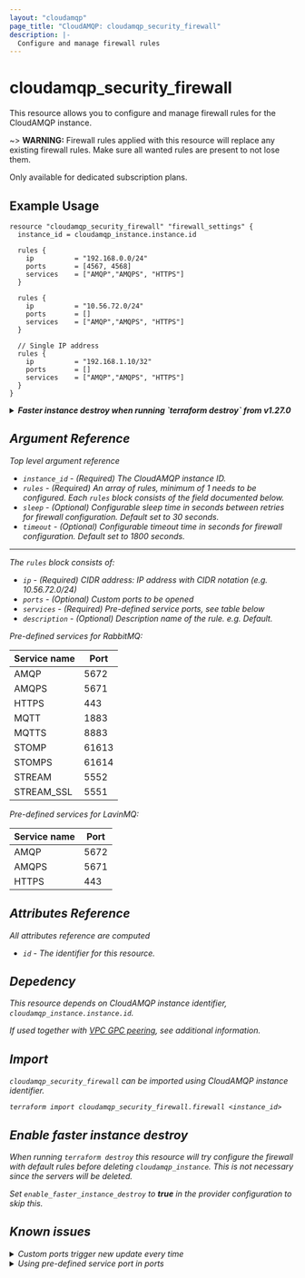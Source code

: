 ```yaml
---
layout: "cloudamqp"
page_title: "CloudAMQP: cloudamqp_security_firewall"
description: |-
  Configure and manage firewall rules
---
```


# cloudamqp_security_firewall

This resource allows you to configure and manage firewall rules for the CloudAMQP instance.

~> **WARNING:** Firewall rules applied with this resource will replace any existing firewall rules. Make sure all wanted rules are present to not lose them.

Only available for dedicated subscription plans.

## Example Usage

```hcl
resource "cloudamqp_security_firewall" "firewall_settings" {
  instance_id = cloudamqp_instance.instance.id

  rules {
    ip          = "192.168.0.0/24"
    ports       = [4567, 4568]
    services    = ["AMQP","AMQPS", "HTTPS"]
  }

  rules {
    ip          = "10.56.72.0/24"
    ports       = []
    services    = ["AMQP","AMQPS", "HTTPS"]
  }

  // Single IP address
  rules {
    ip          = "192.168.1.10/32"
    ports       = []
    services    = ["AMQP","AMQPS", "HTTPS"]
  }
}
```

<details>
  <summary>
    <b>
      <i>Faster instance destroy when running `terraform destroy` from v1.27.0
    </b>
  </summary>

CloudAMQP Terraform provider [v1.27.0](https://github.com/cloudamqp/terraform-provider-cloudamqp/releases/tag/v1.27.0) enables faster `cloudamqp_instance` destroy when running `terraform destroy`.

```hcl
# Configure the CloudAMQP Provider
provider "cloudamqp" {
  apikey = var.cloudamqp_customer_api_key
  enable_faster_instance_destroy = true
}

resource "cloudamqp_instance" "instance" {
  name    = "terraform-cloudamqp-instance"
  plan    = "bunny-1"
  region  = "amazon-web-services::us-west-1"
  tags    = ["terraform"]
}

resource "cloudamqp_security_firewall" "firewall_settings" {
  instance_id = cloudamqp_instance.instance.id

  rules {
    ip          = "192.168.0.0/24"
    ports       = [4567, 4568]
    services    = ["AMQP","AMQPS", "HTTPS"]
  }

  rules {
    ip          = "10.56.72.0/24"
    ports       = []
    services    = ["AMQP","AMQPS", "HTTPS"]
  }
}
```
</details>

## Argument Reference

Top level argument reference

* `instance_id` - (Required) The CloudAMQP instance ID.
* `rules`       - (Required) An array of rules, minimum of 1 needs to be configured. Each `rules` block consists of the field documented below.
* `sleep`       - (Optional) Configurable sleep time in seconds between retries for firewall configuration. Default set to 30 seconds.
* `timeout`     - (Optional) Configurable timeout time in seconds for firewall configuration. Default set to 1800 seconds.

___

The `rules` block consists of:

* `ip`          - (Required) CIDR address: IP address with CIDR notation (e.g. 10.56.72.0/24)
* `ports`       - (Optional) Custom ports to be opened
* `services`    - (Required) Pre-defined service ports, see table below
* `description` - (Optional) Description name of the rule. e.g. Default.

Pre-defined services for RabbitMQ:

| Service name | Port  |
|--------------|-------|
| AMQP         | 5672  |
| AMQPS        | 5671  |
| HTTPS        | 443   |
| MQTT         | 1883  |
| MQTTS        | 8883  |
| STOMP        | 61613 |
| STOMPS       | 61614 |
| STREAM       | 5552  |
| STREAM_SSL   | 5551  |

Pre-defined services for LavinMQ:

| Service name | Port  |
|--------------|-------|
| AMQP         | 5672  |
| AMQPS        | 5671  |
| HTTPS        | 443   |

## Attributes Reference

All attributes reference are computed

* `id`  - The identifier for this resource.

## Depedency

This resource depends on CloudAMQP instance identifier, `cloudamqp_instance.instance.id`.

If used together with [VPC GPC peering](https://registry.terraform.io/providers/cloudamqp/cloudamqp/latest/docs/resources/vpc_gcp_peering#create-vpc-peering-with-additional-firewall-rules), see additional information.

## Import

`cloudamqp_security_firewall` can be imported using CloudAMQP instance identifier.

`terraform import cloudamqp_security_firewall.firewall <instance_id>`

## Enable faster instance destroy

When running `terraform destroy` this resource will try configure the firewall with default rules before deleting
`cloudamqp_instance`. This is not necessary since the servers will be deleted.

Set `enable_faster_instance_destroy` to ***true*** in the provider configuration to skip this.

## Known issues

<details>
  <summary>Custom ports trigger new update every time</summary>

  Before release [v1.15.1](https://github.com/cloudamqp/terraform-provider-cloudamqp/releases/tag/v1.15.1) using the custom ports can cause a missmatch upon reading data and trigger a new update every time.

  Reason is that there is a bug in validating the response from the underlying API.

  Update the provider to at least v1.15.1 to fix the issue.
 </details>

<details>
  <summary>Using pre-defined service port in ports</summary>

Using one of the port from the pre-defined services in ports argument, see example of using port 5671 instead of the service *AMQPS*.

```hcl
resource "cloudamqp_security_firewall" "firewall_settings" {
  instance_id = cloudamqp_instance.instance.id

  rules {
    ip          = "192.168.0.0/24"
    ports       = [5671]
    services    = []
  }
}
```

Will still create the firewall rule for the instance, but will trigger a new update each `plan` or `apply`. Due to a missmatch between state file and underlying API response.

To solve this, edit the configuration file and change port 5671 to service *AMQPS* and run `terraform apply -refresh-only` to only update the state file and remove the missmatch.

```hcl
resource "cloudamqp_security_firewall" "firewall_settings" {
  instance_id = cloudamqp_instance.instance.id

  rules {
    ip          = "192.168.0.0/24"
    ports       = []
    services    = ["AMQPS"]
  }
}
```

The provider from [v1.15.2](https://github.com/cloudamqp/terraform-provider-cloudamqp/releases/tag/v1.16.0) will start to warn about using this.
 </details>
